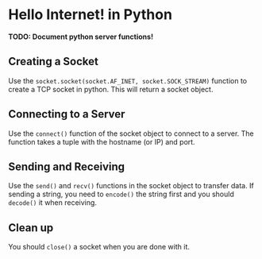 # Hello Internet! in Python

**TODO: Document python server functions!**

## Creating a Socket

Use the `socket.socket(socket.AF_INET, socket.SOCK_STREAM)` function to create a TCP socket in python. This will return a socket object.

## Connecting to a Server 

Use the `connect()` function of the socket object to connect to a server. The function takes a tuple with the hostname (or IP) and port.

## Sending and Receiving

Use the `send()` and `recv()` functions in the socket object to transfer data. If sending a string, you need to `encode()` the string first and you should `decode()` it when receiving.

## Clean up

You should `close()` a socket when you are done with it.
